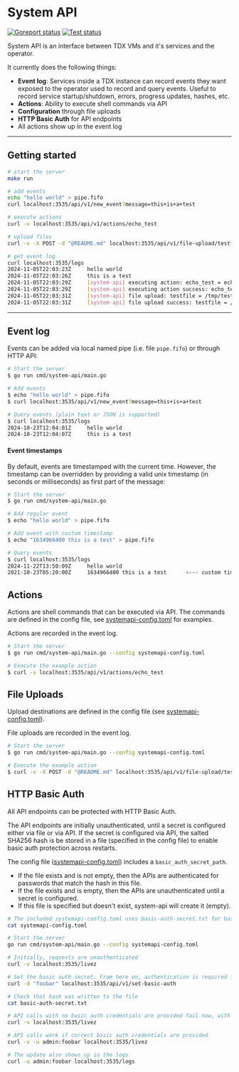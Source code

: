 # System API

[![Goreport status](https://goreportcard.com/badge/github.com/flashbots/system-api)](https://goreportcard.com/report/github.com/flashbots/system-api)
[![Test status](https://github.com/flashbots/system-api/actions/workflows/checks.yml/badge.svg?branch=main)](https://github.com/flashbots/system-api/actions?query=workflow%3A%22Checks%22)

System API is an interface between TDX VMs and it's services and the operator.

It currently does the following things:

- **Event log**: Services inside a TDX instance can record events they want exposed to the operator
 used to record and query events. Useful to record service startup/shutdown, errors, progress updates,
 hashes, etc.
- **Actions**: Ability to execute shell commands via API
- **Configuration** through file uploads
- **HTTP Basic Auth** for API endpoints
- All actions show up in the event log

---

## Getting started

```bash
# start the server
make run

# add events
echo "hello world" > pipe.fifo
curl localhost:3535/api/v1/new_event?message=this+is+a+test

# execute actions
curl -v localhost:3535/api/v1/actions/echo_test

# upload files
curl -v -X POST -d "@README.md" localhost:3535/api/v1/file-upload/testfile

# get event log
curl localhost:3535/logs
2024-11-05T22:03:23Z     hello world
2024-11-05T22:03:26Z     this is a test
2024-11-05T22:03:29Z     [system-api] executing action: echo_test = echo test
2024-11-05T22:03:29Z     [system-api] executing action success: echo_test = echo test
2024-11-05T22:03:31Z     [system-api] file upload: testfile = /tmp/testfile.txt
2024-11-05T22:03:31Z     [system-api] file upload success: testfile = /tmp/testfile.txt - content: 1991 bytes
```

---

## Event log

Events can be added via local named pipe (i.e. file `pipe.fifo`) or through HTTP API:

```bash
# Start the server
$ go run cmd/system-api/main.go

# Add events
$ echo "hello world" > pipe.fifo
$ curl localhost:3535/api/v1/new_event?message=this+is+a+test

# Query events (plain text or JSON is supported)
$ curl localhost:3535/logs
2024-10-23T12:04:01Z     hello world
2024-10-23T12:04:07Z     this is a test
```

#### Event timestamps

By default, events are timestamped with the current time. However, the timestamp can be overridden by
providing a valid unix timestamp (in seconds or milliseconds) as first part of the message:

```bash
# Start the server
$ go run cmd/system-api/main.go

# Add regular event
$ echo "hello world" > pipe.fifo

# Add event with custom timestamp
$ echo "1634966400 this is a test" > pipe.fifo

# Query events
$ curl localhost:3535/logs
2024-11-22T13:50:09Z     hello world
2021-10-23T05:20:00Z     1634966400 this is a test      <--- custom timestamp on this entry
```

## Actions

Actions are shell commands that can be executed via API. The commands are defined in the config file,
see [systemapi-config.toml](./systemapi-config.toml) for examples.

Actions are recorded in the event log.

```bash
# Start the server
$ go run cmd/system-api/main.go --config systemapi-config.toml

# Execute the example action
$ curl -v localhost:3535/api/v1/actions/echo_test
```

## File Uploads

Upload destinations are defined in the config file (see [systemapi-config.toml](./systemapi-config.toml)).

File uploads are recorded in the event log.

```bash
# Start the server
$ go run cmd/system-api/main.go --config systemapi-config.toml

# Execute the example action
$ curl -v -X POST -d "@README.md" localhost:3535/api/v1/file-upload/testfile
```

## HTTP Basic Auth

All API endpoints can be protected with HTTP Basic Auth.

The API endpoints are initially unauthenticated, until a secret is configured
either via file or via API. If the secret is configured via API, the salted SHA256
hash is be stored in a file (specified in the config file) to enable basic auth protection
across restarts.

The config file ([systemapi-config.toml](./systemapi-config.toml)) includes a `basic_auth_secret_path`.
- If the file exists and is not empty, then the APIs are authenticated for passwords that match the hash in this file.
- If the file exists and is empty, then the APIs are unauthenticated until a secret is configured.
- If this file is specified but doesn't exist, system-api will create it (empty).

```bash
# The included systemapi-config.toml uses basic-auth-secret.txt for basic_auth_secret_path
cat systemapi-config.toml

# Start the server
go run cmd/system-api/main.go --config systemapi-config.toml

# Initially, requests are unauthenticated
curl -v localhost:3535/livez

# Set the basic auth secret. From here on, authentication is required for all API requests.
curl -d "foobar" localhost:3535/api/v1/set-basic-auth

# Check that hash was written to the file
cat basic-auth-secret.txt

# API calls with no basic auth credentials are provided fail now, with '401 Unauthorized' because
curl -v localhost:3535/livez

# API calls work if correct basic auth credentials are provided
curl -v -u admin:foobar localhost:3535/livez

# The update also shows up in the logs
curl -u admin:foobar localhost:3535/logs
```
